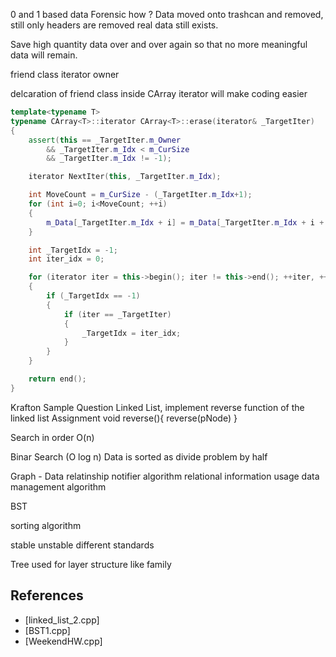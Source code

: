 

0 and 1 based data 
Forensic how ? 
Data moved onto trashcan and removed, still only headers are removed 
real data still exists. 

Save high quantity data over and over again so that no more meaningful data will remain. 

friend class 
iterator owner 

delcaration of friend class inside CArray iterator will make coding easier

```cpp 
template<typename T>
typename CArray<T>::iterator CArray<T>::erase(iterator& _TargetIter)
{
    assert(this == _TargetIter.m_Owner
        && _TargetIter.m_Idx < m_CurSize
        && _TargetIter.m_Idx != -1); 

    iterator NextIter(this, _TargetIter.m_Idx); 

    int MoveCount = m_CurSize - (_TargetIter.m_Idx+1); 
    for (int i=0; i<MoveCount; ++i)
    {
        m_Data[_TargetIter.m_Idx + i] = m_Data[_TargetIter.m_Idx + i + 1] ; 
    }

	int _TargetIdx = -1;
	int iter_idx = 0;

	for (iterator iter = this->begin(); iter != this->end(); ++iter, ++iter_idx)
	{
		if (_TargetIdx == -1)
		{
			if (iter == _TargetIter)
			{
				_TargetIdx = iter_idx;
			}
		}
    }

	return end();
}
```

Krafton Sample Question 
Linked List, implement reverse function of the linked list 
Assignment 
void reverse(){
    reverse(pNode)
}

Search in order O(n) 

Binar Search (O log n)
Data is sorted as divide problem by half 

Graph - Data relatinship notifier algorithm relational information usage data management algorithm 

BST 

sorting algorithm 

stable unstable different standards 

Tree used for layer structure like family 

## References 

- [linked_list_2.cpp]
- [BST1.cpp]
- [WeekendHW.cpp] 

